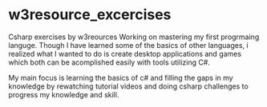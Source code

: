 # w3resource_excercises
Csharp exercises by w3reources
Working on mastering my first progrmaing languge. Though I have learned some of the basics of other languages, i realized what 
I wanted to do is create desktop applications and games which both can be acomplished easily with tools utilizing C#.

My main focus is learning the basics of c# and filling the gaps in my knowledge by rewatching tutorial videos and doing
csharp challenges to progress my knowledge and skill.

